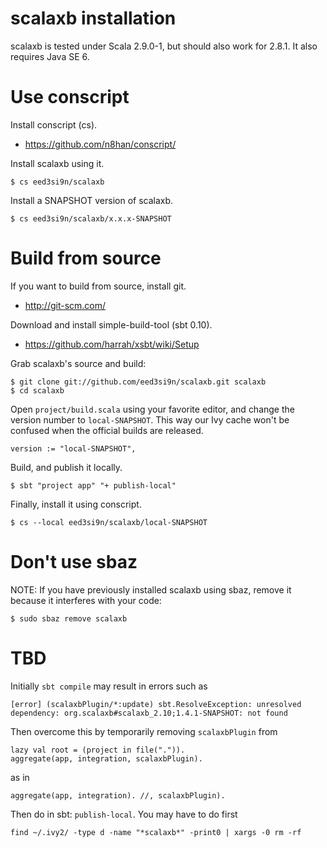 scalaxb installation
====================

scalaxb is tested under Scala 2.9.0-1, but should also work for 2.8.1.
It also requires Java SE 6.

Use conscript
=============

Install conscript (cs).

- https://github.com/n8han/conscript/

Install scalaxb using it.

    $ cs eed3si9n/scalaxb

Install a SNAPSHOT version of scalaxb.

    $ cs eed3si9n/scalaxb/x.x.x-SNAPSHOT


Build from source
=================================

If you want to build from source, install git.

- http://git-scm.com/

Download and install simple-build-tool (sbt 0.10).

- https://github.com/harrah/xsbt/wiki/Setup
  
Grab scalaxb's source and build:
   
    $ git clone git://github.com/eed3si9n/scalaxb.git scalaxb
    $ cd scalaxb

Open `project/build.scala` using your favorite editor, and change the version number to `local-SNAPSHOT`.
This way our Ivy cache won't be confused when the official builds are released.

    version := "local-SNAPSHOT",

Build, and publish it locally.

    $ sbt "project app" "+ publish-local"

Finally, install it using conscript.

    $ cs --local eed3si9n/scalaxb/local-SNAPSHOT


Don't use sbaz
==============

NOTE: If you have previously installed scalaxb using sbaz, remove it
because it interferes with your code:

    $ sudo sbaz remove scalaxb


TBD
===

Initially `sbt compile` may result in errors such as

    [error] (scalaxbPlugin/*:update) sbt.ResolveException: unresolved dependency: org.scalaxb#scalaxb_2.10;1.4.1-SNAPSHOT: not found

Then overcome this by temporarily removing `scalaxbPlugin` from

    lazy val root = (project in file(".")).
    aggregate(app, integration, scalaxbPlugin).

as in

    aggregate(app, integration). //, scalaxbPlugin).


Then do in sbt: `publish-local`.
You may have to do first

    find ~/.ivy2/ -type d -name "*scalaxb*" -print0 | xargs -0 rm -rf
